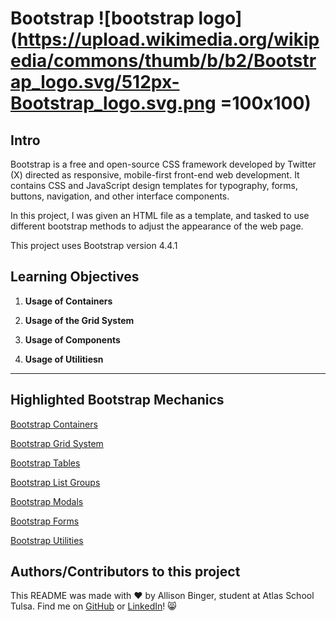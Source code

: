 # Bootstrap ![bootstrap logo](https://upload.wikimedia.org/wikipedia/commons/thumb/b/b2/Bootstrap_logo.svg/512px-Bootstrap_logo.svg.png =100x100)


## Intro
Bootstrap is a free and open-source CSS framework developed by Twitter (X) directed as responsive, mobile-first front-end web development. It contains CSS and JavaScript design templates for typography, forms, buttons, navigation, and other interface components. 

In this project, I was given an HTML file as a template, and tasked to use different bootstrap methods to adjust the appearance of the web page. 

This project uses Bootstrap version 4.4.1

## Learning Objectives

1. **Usage of Containers**

2. **Usage of the Grid System**

3. **Usage of Components**

4. **Usage of Utilitiesn**

---

## Highlighted Bootstrap Mechanics

[Bootstrap Containers](https://www.w3schools.com/bootstrap4/bootstrap_containers.asp)

[Bootstrap Grid System](https://www.w3schools.com/bootstrap4/bootstrap_grid_basic.asp)

[Bootstrap Tables](https://www.w3schools.com/bootstrap4/bootstrap_tables.asp)

[Bootstrap List Groups](https://www.w3schools.com/bootstrap4/bootstrap_list_groups.asp)

[Bootstrap Modals](https://www.w3schools.com/bootstrap4/bootstrap_modal.asp)

[Bootstrap Forms](https://www.w3schools.com/bootstrap4/bootstrap_forms.asp)

[Bootstrap Utilities](https://www.w3schools.com/bootstrap4/bootstrap_utilities.asp)



## Authors/Contributors to this project
This README was made with :heart: by Allison Binger, student at Atlas School Tulsa. Find me on [GitHub](https://github.com/allisonabinger) or [LinkedIn](https://linkedin.com/in/allisonbinger)! :smile_cat:
